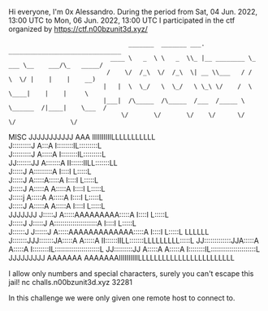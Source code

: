 Hi everyone, I'm 0x Alessandro.
During the period from Sat, 04 Jun. 2022, 13:00 UTC to Mon, 06 Jun. 2022, 13:00 UTC I participated in the ctf organized by https://ctf.n00bzunit3d.xyz/


                                     _______  _______ ___.            _______________________________
                                ____ \   _  \ \   _  \\_ |__ ________ \_   ___ \__    ___/\_   _____/
                               /    \/  /_\  \/  /_\  \| __ \\___   / /    \  \/ |    |    |    __)  
                              |   |  \  \_/   \  \_/   \ \_\ \/    /  \     \____|    |    |     \   
                              |___|  /\_____  /\_____  /___  /_____ \  \______  /|____|    \___  /   
                                   \/       \/       \/    \/      \/         \/               \/    



MISC
                                  JJJJJJJJJJJ          AAA               IIIIIIIIIILLLLLLLLLLL             
                                  J:::::::::J         A:::A              I::::::::IL:::::::::L             
                                  J:::::::::J        A:::::A             I::::::::IL:::::::::L             
                                  JJ:::::::JJ       A:::::::A            II::::::IILL:::::::LL             
                                    J:::::J        A:::::::::A             I::::I    L:::::L               
                                    J:::::J       A:::::A:::::A            I::::I    L:::::L               
                                    J:::::J      A:::::A A:::::A           I::::I    L:::::L               
                                    J:::::j     A:::::A   A:::::A          I::::I    L:::::L               
                                    J:::::J    A:::::A     A:::::A         I::::I    L:::::L               
                        JJJJJJJ     J:::::J   A:::::AAAAAAAAA:::::A        I::::I    L:::::L               
                        J:::::J     J:::::J  A:::::::::::::::::::::A       I::::I    L:::::L               
                        J::::::J   J::::::J A:::::AAAAAAAAAAAAA:::::A      I::::I    L:::::L         LLLLLL
                        J:::::::JJJ:::::::JA:::::A             A:::::A   II::::::IILL:::::::LLLLLLLLL:::::L
                         JJ:::::::::::::JJA:::::A               A:::::A  I::::::::IL::::::::::::::::::::::L
                           JJ:::::::::JJ A:::::A                 A:::::A I::::::::IL::::::::::::::::::::::L
                             JJJJJJJJJ  AAAAAAA                   AAAAAAAIIIIIIIIIILLLLLLLLLLLLLLLLLLLLLLLL
                                                                                   
                                                                                                                                                        
                                                                                   
                                                                                  
I allow only numbers and special characters, surely you can't escape this jail! nc challs.n00bzunit3d.xyz 32281

In this challenge we were only given one remote host to connect to.


